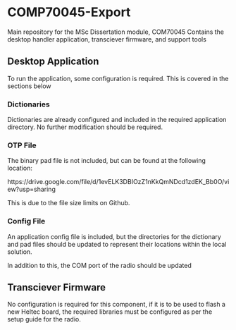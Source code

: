 <h1>COMP70045-Export</h1>
Main repository for the MSc Dissertation module, COM70045
Contains the desktop handler application, transciever firmware, and support tools

<h2>Desktop Application</h2>
<p>To run the application, some configuration is required. This is covered in the sections below</p>

<h3>Dictionaries</h3>
<p>Dictionaries are already configured and included in the required application directory. No further modification should be required.</p>

<h3>OTP File</h3>
<p>The binary pad file is not included, but can be found at the following location:</p>
<p></p>https://drive.google.com/file/d/1evELK3DBIOzZ1nKkQmNDcd1zdEK_Bb0O/view?usp=sharing</p>
<p>This is due to the file size limits on Github.</p>

<h3>Config File</h3>
<p>An application config file is included, but the directories for the dictionary and pad files should be updated to represent their locations within the local solution.</p>
<p>In addition to this, the COM port of the radio should be updated</p>

<h2>Transciever Firmware</h2>
<p>No configuration is required for this component, if it is to be used to flash a new Heltec board, the required libraries must be configured as per the setup guide for the radio.</p>

